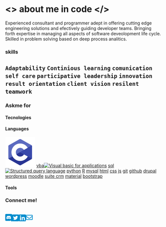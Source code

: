 # <> about me in code </>

Experienced consultant and programmer adept in offering cutting edge engineering solutions and efectively guiding developer teams. Bringing forth expertise in managing all aspects of software deveolopment life cycle.
Skilled in problem solving based on deep process analitics.

### skills

``Adaptability`` ``Continious learning`` ``comunication``  ``self care`` ``participative leadership``
``innovation`` ``result orientation`` ``client vision`` ``resilent`` ``teamwork``
---

### Askme for

#### Tecnologies
#### Languages
<div >
  <a href="https://www.cprogramming.com/"><img src="https://raw.githubusercontent.com/ralexrivero/xelar_theme_profile/main/icons/language_c-programming.svg" alt="C programming language"></a>
  <a href="#"> vba<img src="" alt="Visual basic for applications"></a>
  <a href="#"> sql<img src="" alt="Structured query language"></a>
  <a href="#"> python<img src="" alt=""></a>
  <a href="#"> R<img src="" alt=""></a>
  <a href="#"> mysql<img src="" alt=""></a>
  <a href="#"> html<img src="" alt=""></a>
  <a href="#"> css<img src="" alt=""></a>
  <a href="#"> js<img src="" alt=""></a>
  <a href="#"> git<img src="" alt=""></a>
  <a href="#"> github<img src="" alt=""></a>
  <a href="#"> drupal<img src="" alt=""></a>
  <a href="#"> wordpress<img src="" alt=""></a>
  <a href="#"> moodle<img src="" alt=""></a>
  <a href="#"> suite crm<img src="" alt=""></a>
  <a href="#"> material<img src="" alt=""></a>
  <a href="#"> bootstrap<img src="" alt=""></a>
</div>

#### Tools

### Connect me! 
<br>
<a href ="https://discord.gg/4QNsYMAa4t" target="_blank" rel="noreferrer noopener"> <img align="left" src="https://raw.githubusercontent.com/ralexrivero/xelar_theme_profile/main/icons/discord-brands_blue.svg" alt="Ronald Rivero | Discord" width="22px"> </a>
<a href="https://twitter.com/ralex_uy" target="_blank"> <img align="left" alt="Ronald Rivero | Twitter" width="22px" src="https://raw.githubusercontent.com/ralexrivero/xelar_theme_profile/main/icons/twitter-square-brands_blue.svg" /> </a>
<a href="https://www.linkedin.com/in/ronald-rivero/" target="_blank"> <img align="left" alt="Ronald Rivero | LinkedIn" width="22px" src="https://raw.githubusercontent.com/ralexrivero/xelar_theme_profile/main/icons/linkedin-brands_blue.svg" /> </a>
<a href="mailto:ralexrivero@gmail.com?subject=Contact" target="_blank"><img align="left" width="22" src="https://raw.githubusercontent.com/ralexrivero/xelar_theme_profile/main/icons/envelope-regular_blue.svg" alt="email me"> </a>
<br>
